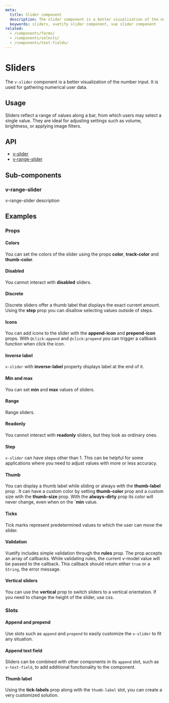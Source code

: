 ```yaml
---
meta:
  title: Slider component
  description: The slider component is a better visualization of the number input. It is used for gathering numerical user data.
  keywords: sliders, vuetify slider component, vue slider component
related:
  - /components/forms/
  - /components/selects/
  - /components/text-fields/
---
```


# Sliders

The `v-slider` component is a better visualization of the number input. It is used for gathering numerical user data.

<entry-ad />

## Usage

Sliders reflect a range of values along a bar, from which users may select a single value. They are ideal for adjusting settings such as volume, brightness, or applying image filters.

<usage name="v-slider" />

## API

- [v-slider](../../api/v-slider)
- [v-range-slider](../../api/v-range-slider)

## Sub-components

### v-range-slider

v-range-slider description

## Examples

### Props

#### Colors

You can set the colors of the slider using the props **color**, **track-color** and **thumb-color**.

<example file="v-slider/prop-colors" />

#### Disabled

You cannot interact with **disabled** sliders.

<example file="v-slider/prop-disabled" />

#### Discrete

Discrete sliders offer a thumb label that displays the exact current amount. Using the **step** prop you can disallow selecting values outside of steps.

<example file="v-slider/prop-discrete" />

#### Icons

You can add icons to the slider with the **append-icon** and **prepend-icon** props. With `@click:append` and `@click:prepend` you can trigger a callback function when click the icon.

<example file="v-slider/prop-icons" />

#### Inverse label

`v-slider` with **inverse-label** property displays label at the end of it.

<example file="v-slider/prop-inverse-label" />

#### Min and max

You can set **min** and **max** values of sliders.

<example file="v-slider/prop-min-and-max" />

#### Range

Range sliders.

<example file="v-slider/prop-range" />

#### Readonly

You cannot interact with **readonly** sliders, but they look as ordinary ones.

<example file="v-slider/prop-readonly" />

#### Step

`v-slider` can have steps other than 1. This can be helpful for some applications where you need to adjust values with more or less accuracy.

<example file="v-slider/prop-step" />

#### Thumb

You can display a thumb label while sliding or always with the **thumb-label** prop . It can have a custom color by setting **thumb-color** prop and a custom size with the **thumb-size** prop. With the **always-dirty** prop its color will never change, even when on the **`min** value.

<example file="v-slider/prop-thumb" />

#### Ticks

Tick marks represent predetermined values to which the user can move the slider.

<example file="v-slider/prop-ticks" />

#### Validation

Vuetify includes simple validation through the **rules** prop. The prop accepts an array of callbacks. While validating rules, the current v-model value will be passed to the callback. This callback should return either `true` or a `String`, the error message.

<example file="v-slider/prop-validation" />

#### Vertical sliders

You can use the **vertical** prop to switch sliders to a vertical orientation. If you need to change the height of the slider, use css.

<example file="v-slider/prop-vertical" />

### Slots

#### Append and prepend

Use slots such as `append` and `prepend` to easily customize the `v-slider` to fit any situation.

<example file="v-slider/slot-append-and-prepend" />

#### Append text field

Sliders can be combined with other components in its `append` slot, such as `v-text-field`, to add additional functionality to the component.

<example file="v-slider/slot-append-text-field" />

#### Thumb label

Using the **tick-labels** prop along with the `thumb-label` slot, you can create a very customized solution.

<example file="v-slider/slot-thumb-label" />

<backmatter />
